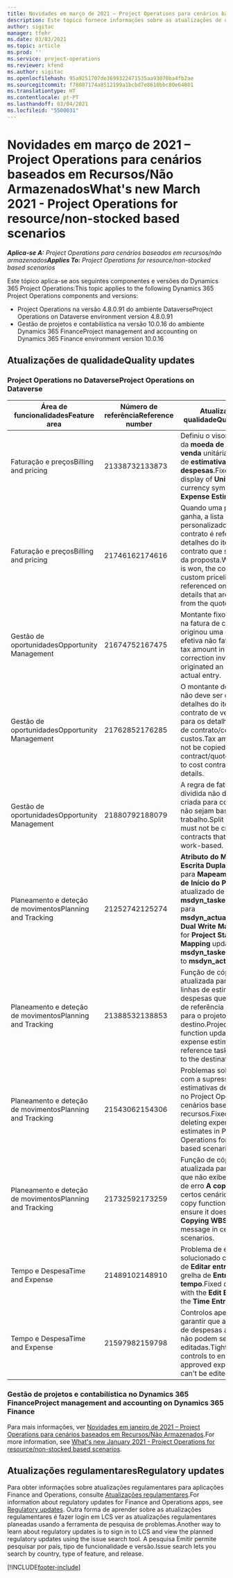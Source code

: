 ```yaml
---
title: Novidades em março de 2021 – Project Operations para cenários baseados em Recursos/Não Armazenados
description: Este tópico fornece informações sobre as atualizações de qualidade disponíveis na versão de março de 2021 do Project Operations para cenários baseados em Recursos/Não Armazenados.
author: sigitac
manager: tfehr
ms.date: 03/03/2021
ms.topic: article
ms.prod: ''
ms.service: project-operations
ms.reviewer: kfend
ms.author: sigitac
ms.openlocfilehash: 95a9251707de3699322471535aa93070ba4fb2ae
ms.sourcegitcommit: f78087174a8512199a1bcbd7e8610bbc80e64801
ms.translationtype: HT
ms.contentlocale: pt-PT
ms.lasthandoff: 03/04/2021
ms.locfileid: "5500031"
---
```

# <a name="whats-new-march-2021---project-operations-for-resourcenon-stocked-based-scenarios"></a><span data-ttu-id="0b252-103">Novidades em março de 2021 – Project Operations para cenários baseados em Recursos/Não Armazenados</span><span class="sxs-lookup"><span data-stu-id="0b252-103">What's new March 2021 - Project Operations for resource/non-stocked based scenarios</span></span>

<span data-ttu-id="0b252-104">_**Aplica-se A:** Project Operations para cenários baseados em recursos/não armazenados_</span><span class="sxs-lookup"><span data-stu-id="0b252-104">_**Applies To:** Project Operations for resource/non-stocked based scenarios_</span></span>

<span data-ttu-id="0b252-105">Este tópico aplica-se aos seguintes componentes e versões do Dynamics 365 Project Operations:</span><span class="sxs-lookup"><span data-stu-id="0b252-105">This topic applies to the following Dynamics 365 Project Operations components and versions:</span></span>

- <span data-ttu-id="0b252-106">Project Operations na versão 4.8.0.91 do ambiente Dataverse</span><span class="sxs-lookup"><span data-stu-id="0b252-106">Project Operations on Dataverse environment version 4.8.0.91</span></span> 
- <span data-ttu-id="0b252-107">Gestão de projetos e contabilística na versão 10.0.16 do ambiente Dynamics 365 Finance</span><span class="sxs-lookup"><span data-stu-id="0b252-107">Project management and accounting on Dynamics 365 Finance environment version 10.0.16</span></span> 

## <a name="quality-updates"></a><span data-ttu-id="0b252-108">Atualizações de qualidade</span><span class="sxs-lookup"><span data-stu-id="0b252-108">Quality updates</span></span>

### <a name="project-operations-on-dataverse"></a><span data-ttu-id="0b252-109">Project Operations no Dataverse</span><span class="sxs-lookup"><span data-stu-id="0b252-109">Project Operations on Dataverse</span></span>


| <span data-ttu-id="0b252-110">**Área de funcionalidades**</span><span class="sxs-lookup"><span data-stu-id="0b252-110">**Feature area**</span></span> | <span data-ttu-id="0b252-111">**Número de referência**</span><span class="sxs-lookup"><span data-stu-id="0b252-111">**Reference number**</span></span> | <span data-ttu-id="0b252-112">**Atualização de qualidade**</span><span class="sxs-lookup"><span data-stu-id="0b252-112">**Quality update**</span></span> |
| --- | --- | --- |
| <span data-ttu-id="0b252-113">Faturação e preços</span><span class="sxs-lookup"><span data-stu-id="0b252-113">Billing and pricing</span></span> | <span data-ttu-id="0b252-114">2133873</span><span class="sxs-lookup"><span data-stu-id="0b252-114">2133873</span></span> | <span data-ttu-id="0b252-115">Definiu o visor do símbolo da **moeda de preço de venda** unitária na grelha de **estimativas de despesas**.</span><span class="sxs-lookup"><span data-stu-id="0b252-115">Fixed the display of **Unit Sales Price** currency symbol in the **Expense Estimates** grid.</span></span> |
| <span data-ttu-id="0b252-116">Faturação e preços</span><span class="sxs-lookup"><span data-stu-id="0b252-116">Billing and pricing</span></span> | <span data-ttu-id="0b252-117">2174616</span><span class="sxs-lookup"><span data-stu-id="0b252-117">2174616</span></span> | <span data-ttu-id="0b252-118">Quando uma proposta é ganha, a lista de preços personalizados do contrato é referenciada em detalhes do item de contrato que são copiados da proposta.</span><span class="sxs-lookup"><span data-stu-id="0b252-118">When a quote is won, the contract custom pricelist is referenced on contract line details that are copied from the quote.</span></span> |
| <span data-ttu-id="0b252-119">Gestão de oportunidades</span><span class="sxs-lookup"><span data-stu-id="0b252-119">Opportunity Management</span></span> | <span data-ttu-id="0b252-120">2167475</span><span class="sxs-lookup"><span data-stu-id="0b252-120">2167475</span></span> | <span data-ttu-id="0b252-121">Montante fixo do imposto na fatura de correção que originou uma entrada efetiva não faturada.</span><span class="sxs-lookup"><span data-stu-id="0b252-121">Fixed tax amount in the correction invoice that originated an unbilled actual entry.</span></span> |
| <span data-ttu-id="0b252-122">Gestão de oportunidades</span><span class="sxs-lookup"><span data-stu-id="0b252-122">Opportunity Management</span></span> | <span data-ttu-id="0b252-123">2176285</span><span class="sxs-lookup"><span data-stu-id="0b252-123">2176285</span></span> | <span data-ttu-id="0b252-124">O montante do imposto não deve ser copiado dos detalhes do item de contrato de venda/cotação para os detalhes do item de contrato/cotação de custos.</span><span class="sxs-lookup"><span data-stu-id="0b252-124">Tax amount must not be copied from sales contract/quote line details to cost contract/quote line details.</span></span> |
| <span data-ttu-id="0b252-125">Gestão de oportunidades</span><span class="sxs-lookup"><span data-stu-id="0b252-125">Opportunity Management</span></span> | <span data-ttu-id="0b252-126">2188079</span><span class="sxs-lookup"><span data-stu-id="0b252-126">2188079</span></span> | <span data-ttu-id="0b252-127">A regra de faturação dividida não deve ser criada para contratos que não sejam baseados no trabalho.</span><span class="sxs-lookup"><span data-stu-id="0b252-127">Split billing rule must not be created for contracts that are not work-based.</span></span> |
| <span data-ttu-id="0b252-128">Planeamento e deteção de movimentos</span><span class="sxs-lookup"><span data-stu-id="0b252-128">Planning and Tracking</span></span> | <span data-ttu-id="0b252-129">2125274</span><span class="sxs-lookup"><span data-stu-id="0b252-129">2125274</span></span> | <span data-ttu-id="0b252-130">**Atributo do Mapa de Escrita Dupla do Projeto** para **Mapeamento da Data de Início do Projeto** atualizado de **msdyn\_taskearlieststart** para **msdyn\_actualstart**.</span><span class="sxs-lookup"><span data-stu-id="0b252-130">**Project Dual Write Map** attribute for **Project Start Date Mapping** updated from **msdyn\_taskearlieststart** to **msdyn\_actualstart**.</span></span> |
| <span data-ttu-id="0b252-131">Planeamento e deteção de movimentos</span><span class="sxs-lookup"><span data-stu-id="0b252-131">Planning and Tracking</span></span> | <span data-ttu-id="0b252-132">2138853</span><span class="sxs-lookup"><span data-stu-id="0b252-132">2138853</span></span> | <span data-ttu-id="0b252-133">Função de cópia do projeto atualizada para garantir linhas de estimativa de despesas que as tarefas de referência são copiadas para o projeto de destino.</span><span class="sxs-lookup"><span data-stu-id="0b252-133">Project copy function updated to ensure expense estimate lines that reference tasks are copied to the destination project.</span></span> |
| <span data-ttu-id="0b252-134">Planeamento e deteção de movimentos</span><span class="sxs-lookup"><span data-stu-id="0b252-134">Planning and Tracking</span></span> | <span data-ttu-id="0b252-135">2154306</span><span class="sxs-lookup"><span data-stu-id="0b252-135">2154306</span></span> | <span data-ttu-id="0b252-136">Problemas solucionados com a supressão das estimativas de despesas no Project Operations para cenários baseados em recursos.</span><span class="sxs-lookup"><span data-stu-id="0b252-136">Fixed issues with deleting expense estimates in Project Operations for resource-based scenarios.</span></span> |
| <span data-ttu-id="0b252-137">Planeamento e deteção de movimentos</span><span class="sxs-lookup"><span data-stu-id="0b252-137">Planning and Tracking</span></span> | <span data-ttu-id="0b252-138">2173259</span><span class="sxs-lookup"><span data-stu-id="0b252-138">2173259</span></span> | <span data-ttu-id="0b252-139">Função de cópia do projeto atualizada para garantir que não exibe mensagem de erro **A copiar WBS** em certos cenários.</span><span class="sxs-lookup"><span data-stu-id="0b252-139">Project copy function updated to ensure it doesn't display **Copying WBS** error message in certain scenarios.</span></span> |
| <span data-ttu-id="0b252-140">Tempo e Despesa</span><span class="sxs-lookup"><span data-stu-id="0b252-140">Time and Expense</span></span> | <span data-ttu-id="0b252-141">2148910</span><span class="sxs-lookup"><span data-stu-id="0b252-141">2148910</span></span> | <span data-ttu-id="0b252-142">Problema de exibição solucionado com a página de **Editar entrada** na grelha de **Entrada de tempo**.</span><span class="sxs-lookup"><span data-stu-id="0b252-142">Fixed display issue with the **Edit Entry** page in the **Time Entry** grid.</span></span> |
| <span data-ttu-id="0b252-143">Tempo e Despesa</span><span class="sxs-lookup"><span data-stu-id="0b252-143">Time and Expense</span></span> | <span data-ttu-id="0b252-144">2159798</span><span class="sxs-lookup"><span data-stu-id="0b252-144">2159798</span></span> | <span data-ttu-id="0b252-145">Controlos apertados para garantir que as entradas de despesas aprovadas não podem ser editadas.</span><span class="sxs-lookup"><span data-stu-id="0b252-145">Tightened controls to ensure approved expense entries can't be edited.</span></span> |

### <a name="project-management-and-accounting-on-dynamics-365-finance"></a><span data-ttu-id="0b252-146">Gestão de projetos e contabilística no Dynamics 365 Finance</span><span class="sxs-lookup"><span data-stu-id="0b252-146">Project management and accounting on Dynamics 365 Finance</span></span>

<span data-ttu-id="0b252-147">Para mais informações, ver [Novidades em janeiro de 2021 – Project Operations para cenários baseados em Recursos/Não Armazenados](whats-new-jan-2021-resource-based.md).</span><span class="sxs-lookup"><span data-stu-id="0b252-147">For more information, see [What's new January 2021 - Project Operations for resource/non-stocked based scenarios](whats-new-jan-2021-resource-based.md).</span></span>

## <a name="regulatory-updates"></a><span data-ttu-id="0b252-148">Atualizações regulamentares</span><span class="sxs-lookup"><span data-stu-id="0b252-148">Regulatory updates</span></span>

<span data-ttu-id="0b252-149">Para obter informações sobre atualizações regulamentares para aplicações Finance and Operations, consulte [Atualizações regulamentares](https://docs.microsoft.com/dynamics365/finance/localizations/regulatory-updates).</span><span class="sxs-lookup"><span data-stu-id="0b252-149">For information about regulatory updates for Finance and Operations apps, see [Regulatory updates](https://docs.microsoft.com/dynamics365/finance/localizations/regulatory-updates).</span></span> <span data-ttu-id="0b252-150">Outra forma de aprender sobre as atualizações regulamentares é fazer login em LCS ver as atualizações regulamentares planeadas usando a ferramenta de pesquisa de problemas.</span><span class="sxs-lookup"><span data-stu-id="0b252-150">Another way to learn about regulatory updates is to sign in to LCS and view the planned regulatory updates using the issue search tool.</span></span> <span data-ttu-id="0b252-151">A pesquisa Emitir permite pesquisar por país, tipo de funcionalidade e versão.</span><span class="sxs-lookup"><span data-stu-id="0b252-151">Issue search lets you search by country, type of feature, and release.</span></span>


[!INCLUDE[footer-include](../includes/footer-banner.md)]
